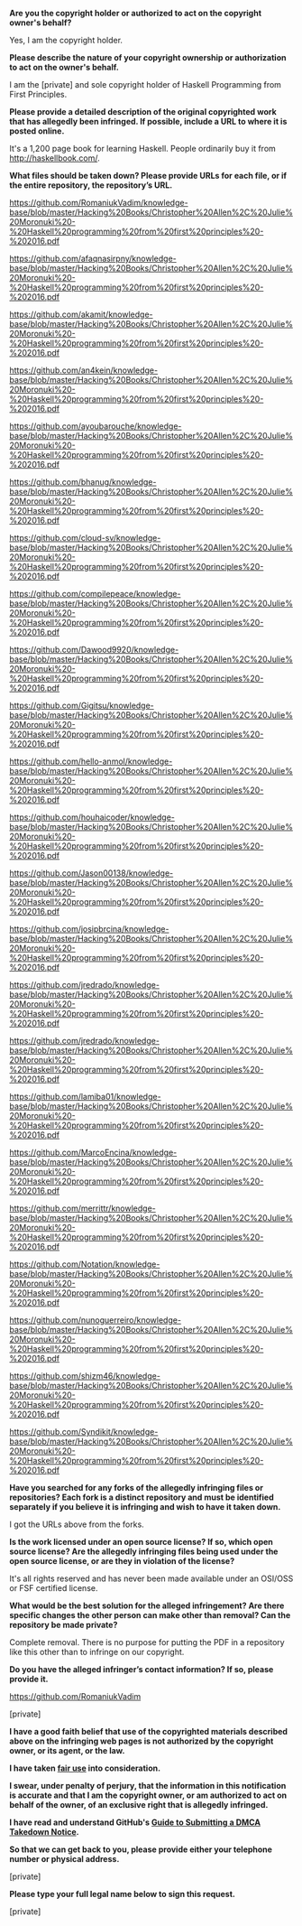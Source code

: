 **Are you the copyright holder or authorized to act on the copyright owner's behalf?**

Yes, I am the copyright holder.

**Please describe the nature of your copyright ownership or authorization to act on the owner's behalf.**

I am the [private] and sole copyright holder of Haskell Programming from First Principles.

**Please provide a detailed description of the original copyrighted work that has allegedly been infringed. If possible, include a URL to where it is posted online.**

It's a 1,200 page book for learning Haskell. People ordinarily buy it from http://haskellbook.com/.

**What files should be taken down? Please provide URLs for each file, or if the entire repository, the repository’s URL.**

https://github.com/RomaniukVadim/knowledge-base/blob/master/Hacking%20Books/Christopher%20Allen%2C%20Julie%20Moronuki%20-%20Haskell%20programming%20from%20first%20principles%20-%202016.pdf  
  
https://github.com/afaqnasirpny/knowledge-base/blob/master/Hacking%20Books/Christopher%20Allen%2C%20Julie%20Moronuki%20-%20Haskell%20programming%20from%20first%20principles%20-%202016.pdf  
  
https://github.com/akamit/knowledge-base/blob/master/Hacking%20Books/Christopher%20Allen%2C%20Julie%20Moronuki%20-%20Haskell%20programming%20from%20first%20principles%20-%202016.pdf  
  
https://github.com/an4kein/knowledge-base/blob/master/Hacking%20Books/Christopher%20Allen%2C%20Julie%20Moronuki%20-%20Haskell%20programming%20from%20first%20principles%20-%202016.pdf  
  
https://github.com/ayoubarouche/knowledge-base/blob/master/Hacking%20Books/Christopher%20Allen%2C%20Julie%20Moronuki%20-%20Haskell%20programming%20from%20first%20principles%20-%202016.pdf  
  
https://github.com/bhanug/knowledge-base/blob/master/Hacking%20Books/Christopher%20Allen%2C%20Julie%20Moronuki%20-%20Haskell%20programming%20from%20first%20principles%20-%202016.pdf  
  
https://github.com/cloud-sv/knowledge-base/blob/master/Hacking%20Books/Christopher%20Allen%2C%20Julie%20Moronuki%20-%20Haskell%20programming%20from%20first%20principles%20-%202016.pdf  
  
https://github.com/compilepeace/knowledge-base/blob/master/Hacking%20Books/Christopher%20Allen%2C%20Julie%20Moronuki%20-%20Haskell%20programming%20from%20first%20principles%20-%202016.pdf  
  
https://github.com/Dawood9920/knowledge-base/blob/master/Hacking%20Books/Christopher%20Allen%2C%20Julie%20Moronuki%20-%20Haskell%20programming%20from%20first%20principles%20-%202016.pdf  
  
https://github.com/Gigitsu/knowledge-base/blob/master/Hacking%20Books/Christopher%20Allen%2C%20Julie%20Moronuki%20-%20Haskell%20programming%20from%20first%20principles%20-%202016.pdf  
  
https://github.com/hello-anmol/knowledge-base/blob/master/Hacking%20Books/Christopher%20Allen%2C%20Julie%20Moronuki%20-%20Haskell%20programming%20from%20first%20principles%20-%202016.pdf  
  
https://github.com/houhaicoder/knowledge-base/blob/master/Hacking%20Books/Christopher%20Allen%2C%20Julie%20Moronuki%20-%20Haskell%20programming%20from%20first%20principles%20-%202016.pdf  
  
https://github.com/Jason00138/knowledge-base/blob/master/Hacking%20Books/Christopher%20Allen%2C%20Julie%20Moronuki%20-%20Haskell%20programming%20from%20first%20principles%20-%202016.pdf  
  
https://github.com/josipbrcina/knowledge-base/blob/master/Hacking%20Books/Christopher%20Allen%2C%20Julie%20Moronuki%20-%20Haskell%20programming%20from%20first%20principles%20-%202016.pdf  
  
https://github.com/jredrado/knowledge-base/blob/master/Hacking%20Books/Christopher%20Allen%2C%20Julie%20Moronuki%20-%20Haskell%20programming%20from%20first%20principles%20-%202016.pdf  
  
https://github.com/jredrado/knowledge-base/blob/master/Hacking%20Books/Christopher%20Allen%2C%20Julie%20Moronuki%20-%20Haskell%20programming%20from%20first%20principles%20-%202016.pdf  
  
https://github.com/lamiba01/knowledge-base/blob/master/Hacking%20Books/Christopher%20Allen%2C%20Julie%20Moronuki%20-%20Haskell%20programming%20from%20first%20principles%20-%202016.pdf  
  
https://github.com/MarcoEncina/knowledge-base/blob/master/Hacking%20Books/Christopher%20Allen%2C%20Julie%20Moronuki%20-%20Haskell%20programming%20from%20first%20principles%20-%202016.pdf  
  
https://github.com/merrittr/knowledge-base/blob/master/Hacking%20Books/Christopher%20Allen%2C%20Julie%20Moronuki%20-%20Haskell%20programming%20from%20first%20principles%20-%202016.pdf  
  
https://github.com/Notation/knowledge-base/blob/master/Hacking%20Books/Christopher%20Allen%2C%20Julie%20Moronuki%20-%20Haskell%20programming%20from%20first%20principles%20-%202016.pdf  
  
https://github.com/nunoguerreiro/knowledge-base/blob/master/Hacking%20Books/Christopher%20Allen%2C%20Julie%20Moronuki%20-%20Haskell%20programming%20from%20first%20principles%20-%202016.pdf  
  
https://github.com/shizm46/knowledge-base/blob/master/Hacking%20Books/Christopher%20Allen%2C%20Julie%20Moronuki%20-%20Haskell%20programming%20from%20first%20principles%20-%202016.pdf  
  
https://github.com/Syndikit/knowledge-base/blob/master/Hacking%20Books/Christopher%20Allen%2C%20Julie%20Moronuki%20-%20Haskell%20programming%20from%20first%20principles%20-%202016.pdf  

**Have you searched for any forks of the allegedly infringing files or repositories? Each fork is a distinct repository and must be identified separately if you believe it is infringing and wish to have it taken down.**

I got the URLs above from the forks.

**Is the work licensed under an open source license? If so, which open source license? Are the allegedly infringing files being used under the open source license, or are they in violation of the license?**

It's all rights reserved and has never been made available under an OSI/OSS or FSF certified license.

**What would be the best solution for the alleged infringement? Are there specific changes the other person can make other than removal? Can the repository be made private?**

Complete removal. There is no purpose for putting the PDF in a repository like this other than to infringe on our copyright.

**Do you have the alleged infringer’s contact information? If so, please provide it.**

https://github.com/RomaniukVadim

[private]  

**I have a good faith belief that use of the copyrighted materials described above on the infringing web pages is not authorized by the copyright owner, or its agent, or the law.**

**I have taken <a href="https://www.lumendatabase.org/topics/22">fair use</a> into consideration.**

**I swear, under penalty of perjury, that the information in this notification is accurate and that I am the copyright owner, or am authorized to act on behalf of the owner, of an exclusive right that is allegedly infringed.**

**I have read and understand GitHub's <a href="https://help.github.com/articles/guide-to-submitting-a-dmca-takedown-notice/">Guide to Submitting a DMCA Takedown Notice</a>.**

**So that we can get back to you, please provide either your telephone number or physical address.**

[private]  

**Please type your full legal name below to sign this request.**

[private]  
